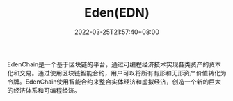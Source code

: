 ﻿---
weight: 
title: "Eden(EDN)"
description: "EdenChain是一个基于区块链的平台，通过可编程经济技术实现各类资产的资本化和交易"
date: 2022-03-25T21:57:40+08:00
lastmod: 2022-03-25T16:45:40+08:00
draft: false
authors: ["Metabd"]
featuredImage: "edenedn.webp"
link: ""
tags: ["数字代币","Eden(EDN)"]
categories: ["navigation"]
navigation: ["数字代币"]
lightgallery: true
toc: true
pinned: false
recommend: false
recommend1: false
---
EdenChain是一个基于区块链的平台，通过可编程经济技术实现各类资产的资本化和交易。通过使用区块链智能合约，用户可以将所有有形和无形资产价值转化为令牌。EdenChain使用智能合约来整合实体经济和虚拟经济，创造一个新的巨大的经济体系和可编程经济。
